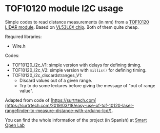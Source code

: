 # TOF10120 module I2C usage

Simple codes to read distance measurements (in mm) from a [TOF10120 LIDAR module](https://www.banggood.com/search/tof10120.html?from=nav). Based on [VL53L0X chip](https://www.banggood.com/search/vl53lox.html?from=nav). Both of them quite cheap.

Required libraries:
  - Wire.h 

Codes:
  - TOF10120_i2c_V1: simple version with delays for defining timing.
  - TOF10120_i2c_V2: simple version with `millis()` for defining timing.
  - TOF10120_i2c_discardstranges_V1: 
    - Discard values out of a given range.
    - Try to do some lectures before giving the message of "out of range value".


Adapted from code of [https://surtrtech.com](https://surtrtech.com/2019/03/18/easy-use-of-tof-10120-laser-rangefinder-to-measure-distance-with-arduino-lcd/).

You can find the whole information of the project (in Spanish) at [Smart Open Lab](https://www.smartopenlab.com/proyecto/tutorial-de-uso-del-sensor-lidar-tof10120/)
